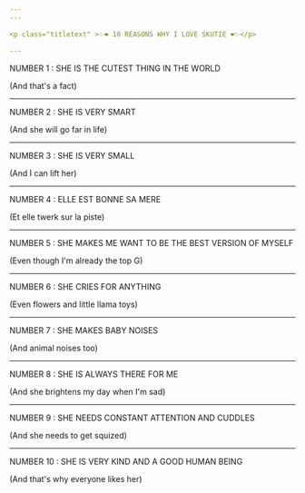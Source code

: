 ```yaml
---
---

<p class="titletext" >✨❤️ 10 REASONS WHY I LOVE SKUTIE ❤️✨</p>

---
```


<p class="titletext" >NUMBER 1 : SHE IS THE CUTEST THING IN THE WORLD</p>
<p class="titletext" >(And that's a fact)</p>


<div class="demo">
  <div class="perspective-container">
    <div class="card" id = "bebzou"></div>
  </div>
</div>

---

<p class="titletext" >NUMBER 2 : SHE IS VERY SMART</p>
<p class="titletext" >(And she will go far in life)</p>


<div class="demo">
  <div class="perspective-container">
    <div class="card" id = "bebzou2"></div>
  </div>
</div>

---

<p class="titletext" >NUMBER 3 : SHE IS VERY SMALL</p>
<p class="titletext" >(And I can lift her)</p>


<div class="demo">
  <div class="perspective-container">
    <div class="card" id = "bebzou3"></div>
  </div>
</div>

---

<p class="titletext" >NUMBER 4 : ELLE EST BONNE SA MERE</p>
<p class="titletext" >(Et elle twerk sur la piste)</p>


<div class="demo">
  <div class="perspective-container">
    <div class="card" id = "bebzou3"></div>
  </div>
</div>

---

<p class="titletext" >NUMBER 5 : SHE MAKES ME WANT TO BE THE BEST VERSION OF MYSELF</p>
<p class="titletext" >(Even though I'm already the top G)</p>


<div class="demo">
  <div class="perspective-container">
    <div class="card" id = "bebzou3"></div>
  </div>
</div>

---

<p class="titletext" >NUMBER 6 : SHE CRIES FOR ANYTHING</p>
<p class="titletext" >(Even flowers and little llama toys)</p>


<div class="demo">
  <div class="perspective-container">
    <div class="card" id = "bebzou3"></div>
  </div>
</div>

---

<p class="titletext" >NUMBER 7 : SHE MAKES BABY NOISES</p>
<p class="titletext" >(And animal noises too)</p>


<div class="demo">
  <div class="perspective-container">
    <div class="card" id = "bebzou3"></div>
  </div>
</div>

---

<p class="titletext" >NUMBER 8 : SHE IS ALWAYS THERE FOR ME</p>
<p class="titletext" >(And she brightens my day when I'm sad)</p>


<div class="demo">
  <div class="perspective-container">
    <div class="card" id = "bebzou3"></div>
  </div>
</div>

---

<p class="titletext" >NUMBER 9 : SHE NEEDS CONSTANT ATTENTION AND CUDDLES</p>
<p class="titletext" >(And she needs to get squized)</p>


<div class="demo">
  <div class="perspective-container">
    <div class="card" id = "bebzou3"></div>
  </div>
</div>

---

<p class="titletext" >NUMBER 10 : SHE IS VERY KIND AND A GOOD HUMAN BEING</p>
<p class="titletext" >(And that's why everyone likes her)</p>


<div class="demo">
  <div class="perspective-container">
    <div class="card" id = "bebzouu"></div>
  </div>
</div>

 <script type="text/javascript">

      const objectList = document.querySelectorAll('.c');
      objectList.forEach((object) => {
      object.onmousemove = handleMouseMove; })
   
      const pictureElement = document.getElementById('bebzou');
      pictureElement.onmousemove = handleMouseMove;
      const pictureElementt = document.getElementById('bebzouu');
      pictureElementt.onmousemove = handleMouseMovee;
     
      function handleMouseMove(event) {
  const height = window.innerHeight;
  const width = window.innerWidth;
  // Creates angles of (-20, -20) (left, bottom) and (20, 20) (right, top)
  const yAxisDegree = event.pageX / width * 40 - 20;
  const xAxisDegree = event.pageY / height * -1 * 40 + 20;
  event.target.style.transform = `rotateY(${yAxisDegree}deg) rotateX(${xAxisDegree}deg)`;
  // Set the sheen position
  setSheenPosition(event.pageX / width, event.pageY / width);
}

     function handleMouseMovee(event) {
  const height = window.innerHeight;
  const width = window.innerWidth;
  // Creates angles of (-20, -20) (left, bottom) and (20, 20) (right, top)
  const yAxisDegree = event.pageX / width * 40 - 20;
  const xAxisDegree = event.pageY / height * -1 * 40 + 20;
  event.target.style.transform = `rotateY(${yAxisDegree}deg) rotateX(${xAxisDegree}deg)`;
  // Set the sheen position
  setSheenPosition(event.pageX / width, event.pageY / width);
}

      function setSheenPosition(xRatio, yRatio) {
  // This creates a "distance" up to 400px each direction to offset the sheen
  const xOffset = 1 - (xRatio - 0.5) * 800;
  const yOffset = 1 - (yRatio - 0.5) * 800;
  event.target.style.setProperty('--sheenX', `${xOffset}px`)
  event.target.style.setProperty('--sheenY', `${yOffset}px`)
}

    </script>
